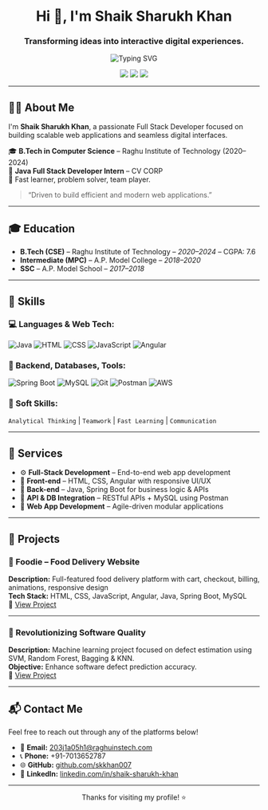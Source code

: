 <h1 align="center">Hi 👋, I'm Shaik Sharukh Khan</h1>
<h3 align="center">Transforming ideas into interactive digital experiences.</h3>

<p align="center">
  <img src="https://readme-typing-svg.herokuapp.com?font=Fira+Code&weight=500&size=22&pause=1000&color=36BCF7&center=true&vCenter=true&width=435&lines=Full+Stack+Developer;Java+%7C+Spring+Boot+%7C+Angular;Building+seamless+user+experiences" alt="Typing SVG" />
</p>

<p align="center">
  <a href="mailto:203j1a05h1@raghuinstech.com"><img src="https://img.shields.io/badge/Email-Red?style=for-the-badge&logo=gmail&logoColor=white" /></a>
  <a href="https://www.linkedin.com/in/shaik-sharukh-khan/" target="_blank"><img src="https://img.shields.io/badge/LinkedIn-0077B5?style=for-the-badge&logo=linkedin&logoColor=white" /></a>
  <a href="https://github.com/skkhan007"><img src="https://img.shields.io/badge/GitHub-181717?style=for-the-badge&logo=github&logoColor=white" /></a>
</p>

---

## 👨‍💻 About Me

I'm **Shaik Sharukh Khan**, a passionate Full Stack Developer focused on building scalable web applications and seamless digital interfaces.

🎓 **B.Tech in Computer Science** – Raghu Institute of Technology (2020–2024)  
💼 **Java Full Stack Developer Intern** – CV CORP  
🚀 Fast learner, problem solver, team player.

> “Driven to build efficient and modern web applications.”

---

## 🎓 Education

- **B.Tech (CSE)** – Raghu Institute of Technology – *2020–2024* – CGPA: 7.6  
- **Intermediate (MPC)** – A.P. Model College – *2018–2020*  
- **SSC** – A.P. Model School – *2017–2018*

---

## 💼 Skills

### 💻 Languages & Web Tech:
![Java](https://img.shields.io/badge/Java-007396?style=for-the-badge&logo=java&logoColor=white)
![HTML](https://img.shields.io/badge/HTML5-e34c26?style=for-the-badge&logo=html5&logoColor=white)
![CSS](https://img.shields.io/badge/CSS3-264de4?style=for-the-badge&logo=css3&logoColor=white)
![JavaScript](https://img.shields.io/badge/JavaScript-f0db4f?style=for-the-badge&logo=javascript&logoColor=black)
![Angular](https://img.shields.io/badge/Angular-DD0031?style=for-the-badge&logo=angular&logoColor=white)

### 🧠 Backend, Databases, Tools:
![Spring Boot](https://img.shields.io/badge/Spring_Boot-6DB33F?style=for-the-badge&logo=spring-boot&logoColor=white)
![MySQL](https://img.shields.io/badge/MySQL-00758F?style=for-the-badge&logo=mysql&logoColor=white)
![Git](https://img.shields.io/badge/Git-F05032?style=for-the-badge&logo=git&logoColor=white)
![Postman](https://img.shields.io/badge/Postman-FF6C37?style=for-the-badge&logo=postman&logoColor=white)
![AWS](https://img.shields.io/badge/AWS-232F3E?style=for-the-badge&logo=amazonaws&logoColor=white)

### 🧠 Soft Skills:
`Analytical Thinking` | `Teamwork` | `Fast Learning` | `Communication`

---

## 🔧 Services

- ⚙ **Full-Stack Development** – End-to-end web app development
- 🎨 **Front-end** – HTML, CSS, Angular with responsive UI/UX
- 🧠 **Back-end** – Java, Spring Boot for business logic & APIs
- 🔗 **API & DB Integration** – RESTful APIs + MySQL using Postman
- 🚀 **Web App Development** – Agile-driven modular applications

---

## 🚀 Projects

### 🍔 Foodie – Food Delivery Website
**Description:** Full-featured food delivery platform with cart, checkout, billing, animations, responsive design  
**Tech Stack:** HTML, CSS, JavaScript, Angular, Java, Spring Boot, MySQL  
🔗 [View Project](https://github.com/skkhan007)

---

### 🧠 Revolutionizing Software Quality
**Description:** Machine learning project focused on defect estimation using SVM, Random Forest, Bagging & KNN.  
**Objective:** Enhance software defect prediction accuracy.  
🔗 [View Project](https://github.com/skkhan007)

---

## 📬 Contact Me

Feel free to reach out through any of the platforms below!

- 📧 **Email:** [203j1a05h1@raghuinstech.com](mailto:203j1a05h1@raghuinstech.com)  
- 📞 **Phone:** +91-7013652787  
- 🌐 **GitHub:** [github.com/skkhan007](https://github.com/skkhan007)  
- 🔗 **LinkedIn:** [linkedin.com/in/shaik-sharukh-khan](https://www.linkedin.com/in/shaik-sharukh-khan/)

---

<p align="center">Thanks for visiting my profile! ⭐</p>
